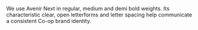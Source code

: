 We use Avenir Next in regular, medium and demi bold weights. Its characteristic clear, open letterforms and letter spacing help communicate a consistent Co-op brand identity.
